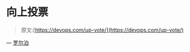# 向上投票

> 原文:[https://devops.com/up-vote/](https://devops.com/up-vote/)

— [罗尔泊](https://devops.com/author/breselman/)